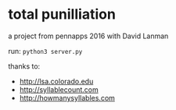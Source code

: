 # total punilliation

a project from pennapps 2016 with David Lanman

run: `python3 server.py`

thanks to:

* http://lsa.colorado.edu
* http://syllablecount.com
* http://howmanysyllables.com
